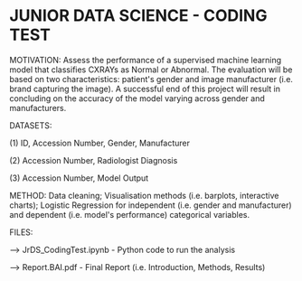 # JUNIOR DATA SCIENCE - CODING TEST 

MOTIVATION: Assess the performance of a supervised machine learning model that classifies CXRAYs as Normal or Abnormal. The evaluation will be based on two characteristics: patient's gender and image manufacturer (i.e. brand capturing the image). A successful end of this project will result in concluding on the accuracy of the model varying across gender and manufacturers. 

DATASETS: 

(1) ID, Accession Number, Gender, Manufacturer 

(2) Accession Number, Radiologist Diagnosis 

(3) Accession Number, Model Output 

METHOD: Data cleaning; Visualisation methods (i.e. barplots, interactive charts); Logistic Regression for independent (i.e. gender and manufacturer) and dependent (i.e. model's performance) categorical variables. 

FILES: 

--> JrDS_CodingTest.ipynb - Python code to run the analysis 

--> Report.BAI.pdf - Final Report (i.e. Introduction, Methods, Results) 
